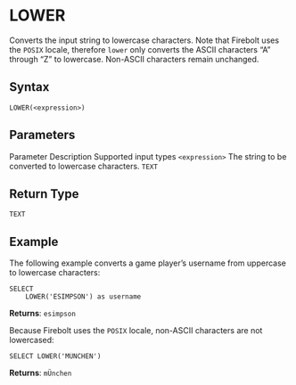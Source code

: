 # [](#lower)LOWER

Converts the input string to lowercase characters. Note that Firebolt uses the `POSIX` locale, therefore `lower` only converts the ASCII characters “A” through “Z” to lowercase. Non-ASCII characters remain unchanged.

## [](#syntax)Syntax

```
LOWER(<expression>)
```

## [](#parameters)Parameters

Parameter Description Supported input types `<expression>` The string to be converted to lowercase characters. `TEXT`

## [](#return-type)Return Type

`TEXT`

## [](#example)Example

The following example converts a game player’s username from uppercase to lowercase characters:

```
SELECT
	LOWER('ESIMPSON') as username
```

**Returns**: `esimpson`

Because Firebolt uses the `POSIX` locale, non-ASCII characters are not lowercased:

```
SELECT LOWER('MÜNCHEN')
```

**Returns**: `mÜnchen`